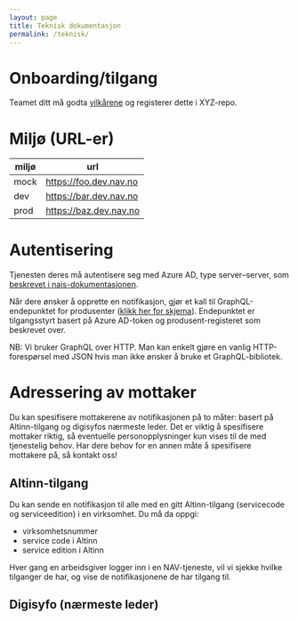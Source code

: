 ```yaml
---
layout: page
title: Teknisk dokumentasjon
permalink: /teknisk/
---
```


# Onboarding/tilgang

Teamet ditt må godta [vilkårene](vilkaar.md) og registerer dette i XYZ-repo.

# Miljø (URL-er)

miljø | url
-----|------
mock | https://foo.dev.nav.no
dev | https://bar.dev.nav.no
prod | https://baz.dev.nav.no


# Autentisering
Tjenesten deres må autentisere seg med Azure AD, type server–server, som [beskrevet i nais-dokumentasjonen](https://doc.nais.io/security/auth/azure-ad/).

Når dere ønsker å opprette en notifikasjon, gjør et kall til GraphQL-endepunktet for produsenter ([klikk her for skjema](https://github.com/navikt/arbeidsgiver-notifikasjon-produsent-api/blob/main/app/src/main/resources/produsent.graphql)). Endepunktet er tilgangsstyrt basert på Azure AD-token og produsent-registeret som beskrevet over.

NB: Vi bruker GraphQL over HTTP. Man kan enkelt gjøre en vanlig HTTP-forespørsel med JSON hvis man ikke ønsker å bruke et GraphQL-bibliotek.

# Adressering av mottaker
Du kan spesifisere mottakerene av notifikasjonen på to måter: basert på Altinn-tilgang og digisyfos nærmeste leder. Det er viktig å spesifisere mottaker riktig, så eventuelle personopplysninger kun vises til de med tjenestelig behov. Har dere behov for en annen måte å spesifisere mottakere på, så kontakt oss!

## Altinn-tilgang
Du kan sende en notifikasjon til alle med en gitt Altinn-tilgang (servicecode og serviceedition) i en virksomhet. Du må da oppgi:

- virksomhetsnummer
- service code i Altinn
- service edition i Altinn

Hver gang en arbeidsgiver logger inn i en NAV-tjeneste, vil vi sjekke hvilke tilganger de har, og vise de notifikasjonene de har tilgang til.

## Digisyfo (nærmeste leder)
